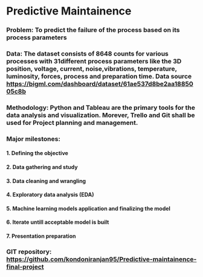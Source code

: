 # Predictive Maintainence
### Problem: To predict the failure of the process based on its process parameters
### Data: The dataset consists of 8648 counts for various processes with 31different process parameters like the 3D position, voltage, current, noise,vibrations, temperature, luminosity, forces, process and preparation time. Data source https://bigml.com/dashboard/dataset/61ae537d8be2aa1885005c8b
### Methodology: Python and Tableau are the primary tools for the data analysis and visualization. Morever, Trello and Git shall be used for Project planning and management.
### Major milestones:
#### 1. Defining the objective 
#### 2. Data gathering and study
#### 3. Data cleaning and wrangling 
#### 4. Exploratory data analysis (EDA)
#### 5. Machine learning models application and finalizing the model
#### 6. Iterate untill acceptable model is built
#### 7. Presentation preparation
### GIT repository: https://github.com/kondoniranjan95/Predictive-maintainence-final-project
